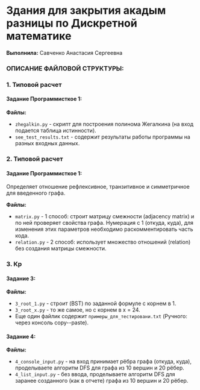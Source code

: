 # Здания для закрытия акадым разницы по Дискретной математике

**Выполнила:** Савченко Анастасия Сергеевна

### ОПИСАНИЕ ФАЙЛОВОЙ СТРУКТУРЫ:

### 1. Типовой расчет
#### Задание Программисткое 1: 
**Файлы:**
- `zhegalkin.py` - скрипт для построения полинома Жегалкина (на вход подается таблица истинности).
- `see_test_results.txt` - содержит результаты работы программы на разных входных данных.

### 2. Типовой расчет
#### Задание Программисткое 1: 
Определяет отношение рефлексивное, транзитивное и симметричное для введенного графа.

**Файлы:**
- `matrix.py` - 1 способ: строит матрицу смежности (adjacency matrix) и по ней проверяет свойства графа. Нумерация с 1 (откуда, куда), для изменения этих параметров необходимо раскомментировать часть кода.
- `relation.py` - 2 способ: использует множество отношений (relation) без создания матрицы смежности.

### 3. Кр
#### Задание 3:
**Файлы:**
- `3_root_1.py` - строит (BST) по заданной формуле с корнем в 1.
- `3_root_x.py` - то же самое, но с корнем в x = 24.
- Еще один файлик содержит `примеры_для_тестировани.txt` (Ручного: через консоль copy--paste).

#### Задание 4:
**Файлы:**
- `4_console_input.py` - на вход принимает рёбра графа (откуда, куда), проделываете алгоритм DFS для графа из 10 вершин и 20 рёбер.
- `4_list_input.py` - без ввода, проделываете алгоритм DFS для заранее созданного (как в отчете) графа из 10 вершин и 20 рёбер.
